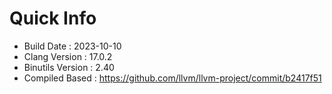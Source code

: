 # Quick Info
* Build Date : 2023-10-10
* Clang Version : 17.0.2
* Binutils Version : 2.40
* Compiled Based : https://github.com/llvm/llvm-project/commit/b2417f51
